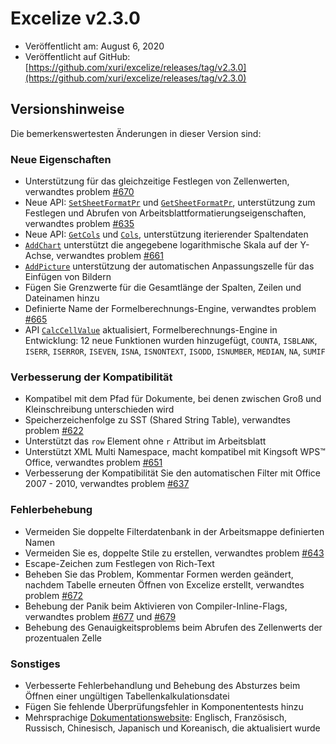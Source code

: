 # Excelize v2.3.0

* Veröffentlicht am: August 6, 2020
* Veröffentlicht auf GitHub: [https://github.com/xuri/excelize/releases/tag/v2.3.0](https://github.com/xuri/excelize/releases/tag/v2.3.0)

## Versionshinweise

Die bemerkenswertesten Änderungen in dieser Version sind:

### Neue Eigenschaften

* Unterstützung für das gleichzeitige Festlegen von Zellenwerten, verwandtes problem [#670](https://github.com/xuri/excelize/issues/670)
* Neue API: [`SetSheetFormatPr`](https://pkg.go.dev/github.com/xuri/excelize/v2@v2.3.0#File.SetSheetFormatPr) und [`GetSheetFormatPr`](https://pkg.go.dev/github.com/xuri/excelize/v2@v2.3.0#File.GetSheetFormatPr), unterstützung zum Festlegen und Abrufen von Arbeitsblattformatierungseigenschaften, verwandtes problem [#635](https://github.com/xuri/excelize/issues/635)
* Neue API: [`GetCols`](https://pkg.go.dev/github.com/xuri/excelize/v2@v2.3.0#File.GetCols) und [`Cols`](https://pkg.go.dev/github.com/xuri/excelize/v2@v2.3.0#Cols), unterstützung iterierender Spaltendaten
* [`AddChart`](https://pkg.go.dev/github.com/xuri/excelize/v2@v2.3.0#File.AddChart) unterstützt die angegebene logarithmische Skala auf der Y-Achse, verwandtes problem [#661](https://github.com/xuri/excelize/issues/661)
* [`AddPicture`](https://pkg.go.dev/github.com/xuri/excelize/v2@v2.3.0#File.AddPicture) unterstützung der automatischen Anpassungszelle für das Einfügen von Bildern
* Fügen Sie Grenzwerte für die Gesamtlänge der Spalten, Zeilen und Dateinamen hinzu
* Definierte Name der Formelberechnungs-Engine, verwandtes problem [#665](https://github.com/xuri/excelize/issues/665)
* API [`CalcCellValue`](https://pkg.go.dev/github.com/xuri/excelize/v2@v2.3.0#File.CalcCellValue) aktualisiert, Formelberechnungs-Engine in Entwicklung: 12 neue Funktionen wurden hinzugefügt, `COUNTA`, `ISBLANK`, `ISERR`, `ISERROR`, `ISEVEN`, `ISNA`, `ISNONTEXT`, `ISODD`, `ISNUMBER`, `MEDIAN`, `NA`, `SUMIF`

### Verbesserung der Kompatibilität

* Kompatibel mit dem Pfad für Dokumente, bei denen zwischen Groß und Kleinschreibung unterschieden wird
* Speicherzeichenfolge zu SST (Shared String Table), verwandtes problem [#622](https://github.com/xuri/excelize/issues/622)
* Unterstützt das `row` Element ohne `r` Attribut im Arbeitsblatt
* Unterstützt XML Multi Namespace, macht kompatibel mit Kingsoft WPS&trade; Office, verwandtes problem [#651](https://github.com/xuri/excelize/issues/651)
* Verbesserung der Kompatibilität Sie den automatischen Filter mit Office 2007 - 2010, verwandtes problem [#637](https://github.com/xuri/excelize/issues/637)

### Fehlerbehebung

* Vermeiden Sie doppelte Filterdatenbank in der Arbeitsmappe definierten Namen
* Vermeiden Sie es, doppelte Stile zu erstellen, verwandtes problem [#643](https://github.com/xuri/excelize/issues/643)
* Escape-Zeichen zum Festlegen von Rich-Text
* Beheben Sie das Problem, Kommentar Formen werden geändert, nachdem Tabelle erneuten Öffnen von Excelize erstellt, verwandtes problem [#672](https://github.com/xuri/excelize/issues/672)
* Behebung der Panik beim Aktivieren von Compiler-Inline-Flags, verwandtes problem [#677](https://github.com/xuri/excelize/issues/677) und [#679](https://github.com/xuri/excelize/issues/679)
* Behebung des Genauigkeitsproblems beim Abrufen des Zellenwerts der prozentualen Zelle

### Sonstiges

* Verbesserte Fehlerbehandlung und Behebung des Absturzes beim Öffnen einer ungültigen Tabellenkalkulationsdatei
* Fügen Sie fehlende Überprüfungsfehler in Komponententests hinzu
* Mehrsprachige [Dokumentationswebsite](https://xuri.me/excelize): Englisch, Französisch, Russisch, Chinesisch, Japanisch und Koreanisch, die aktualisiert wurde
